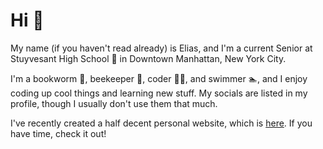 # Hi 👋

My name (if you haven't read already) is Elias, and I'm a current Senior at Stuyvesant High School 🏫 in Downtown Manhattan, New York City.

I'm a bookworm 📕, beekeeper 🐝, coder 🧑‍💻, and swimmer 🏊, and I enjoy coding up cool things and learning new stuff. My socials are listed in my profile, though I usually don't use them that much. 

I've recently created a half decent personal website, which is [here](https://elias2660.github.io/). If you have time, check it out!